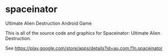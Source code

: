 spaceinator
===========

Ultimate Alien Destruction Android Game


This is all of the source code and graphics for Spaceinator: Ultimate Alien Destruction.

See https://play.google.com/store/apps/details?id=au.com.f1n.spaceinator

